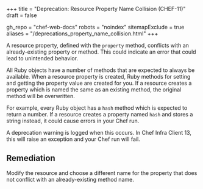 +++
title = "Deprecation: Resource Property Name Collision (CHEF-11)"
draft = false

gh_repo = "chef-web-docs"
robots = "noindex"
sitemapExclude = true
aliases = "/deprecations_property_name_collision.html"
+++

A resource property, defined with the `property` method, conflicts with
an already-existing property or method. This could indicate an error
that could lead to unintended behavior.

All Ruby objects have a number of methods that are expected to always be
available. When a resource property is created, Ruby methods for setting
and getting the property value are created for you. If a resource
creates a property which is named the same as an existing method, the
original method will be overwritten.

For example, every Ruby object has a `hash` method which is expected to
return a number. If a resource creates a property named `hash` and
stores a string instead, it could cause errors in your Chef run.

A deprecation warning is logged when this occurs. In Chef Infra Client 13,
this will raise an exception and your Chef run will fail.

## Remediation

Modify the resource and choose a different name for the property that
does not conflict with an already-existing method name.
